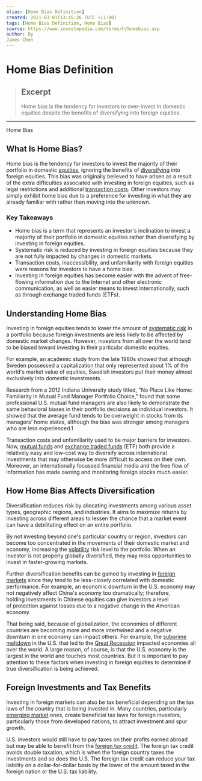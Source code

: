 ```yaml
---
alias: [Home Bias Definition]
created: 2021-03-01T13:45:26 (UTC +11:00)
tags: [Home Bias Definition, Home Bias]
source: https://www.investopedia.com/terms/h/homebias.asp
author: By
James Chen
---
```


# Home Bias Definition

> ## Excerpt
> Home bias is the tendency for investors to over-invest in domestic equities despite the benefits of diversifying into foreign equities.

---

Home Bias
## What Is Home Bias?

Home bias is the tendency for investors to invest the majority of their portfolio in domestic [equities](https://www.investopedia.com/terms/s/stock.asp), ignoring the benefits of [diversifying](https://www.investopedia.com/terms/d/diversification.asp) into foreign equities. This bias was originally believed to have arisen as a result of the extra difficulties associated with investing in foreign equities, such as legal restrictions and additional [transaction costs](https://www.investopedia.com/terms/t/transactioncosts.asp). Other investors may simply exhibit home bias due to a preference for investing in what they are already familiar with rather than moving into the unknown.

### Key Takeaways

-   Home bias is a term that represents an investor's inclination to invest a majority of their portfolio in domestic equities rather than diversifying by investing in foreign equities.
-   Systematic risk is reduced by investing in foreign equities because they are not fully impacted by changes in domestic markets.
-   Transaction costs, inaccessibility, and unfamiliarity with foreign equities were reasons for investors to have a home bias.
-   Investing in foreign equities has become easier with the advent of free-flowing information due to the Internet and other electronic communication, as well as easier means to invest internationally, such as through exchange traded funds (ETFs).

## Understanding Home Bias

Investing in foreign equities tends to lower the amount of [systematic risk](https://www.investopedia.com/terms/s/systematicrisk.asp) in a portfolio because foreign investments are less likely to be affected by domestic market changes. However, investors from all over the world tend to be biased toward investing in their particular domestic equities.

For example, an academic study from the late 1980s showed that although Sweden possessed a capitalization that only represented about 1% of the world's market value of equities, Swedish investors put their money almost exclusively into domestic investments.

Research from a 2012 Indiana University study titled, "No Place Like Home: Familiarity in Mutual Fund Manager Portfolio Choice," found that some professional U.S. mutual fund managers are also likely to demonstrate the same behavioral biases in their portfolio decisions as individual investors. It showed that the average fund tends to be overweight in stocks from its managers' home states, although the bias was stronger among managers who are less experienced.1

Transaction costs and unfamiliarity used to be major barriers for investors. Now, [mutual funds](https://www.investopedia.com/terms/m/mutualfund.asp) and [exchange traded funds](https://www.investopedia.com/terms/e/etf.asp) (ETF) both provide a relatively easy and low-cost way to diversify across international investments that may otherwise be more difficult to access on their own. Moreover, an internationally focussed financial media and the free flow of information has made owning and monitoring foreign stocks much easier.

## How Home Bias Affects Diversification

Diversification reduces risk by allocating investments among various asset types, geographic regions, and industries. It aims to maximize returns by investing across different areas to lessen the chance that a market event can have a debilitating effect on an entire portfolio.

By not investing beyond one's particular country or region, investors can become too concentrated in the movements of their domestic market and economy, increasing the [volatility](https://www.investopedia.com/terms/v/volatility.asp) risk level to the portfolio. When an investor is not properly globally diversified, they may miss opportunities to invest in faster-growing markets.

Further diversification benefits can be gained by investing in [foreign markets](https://www.investopedia.com/international-markets-4689750) since they tend to be less-closely correlated with domestic performance. For example, an economic downturn in the U.S. economy may not negatively affect China's economy too dramatically; therefore, holding investments in Chinese equities can give investors a level of protection against losses due to a negative change in the American economy.

That being said, because of globalization, the economies of different countries are becoming more and more intertwined and a negative downturn in one economy can impact others. For example, the [subprime meltdown](https://www.investopedia.com/terms/s/subprime-meltdown.asp) in the U.S. that led to the [Great Recession](https://www.investopedia.com/terms/g/great-recession.asp) impacted economies all over the world. A large reason, of course, is that the U.S. economy is the largest in the world and touches most countries. But it is important to pay attention to these factors when investing in foreign equities to determine if true diversification is being achieved.

## Foreign Investments and Tax Benefits

Investing in foreign markets can also be tax beneficial depending on the tax laws of the country that is being invested in. Many countries, particularly [emerging market](https://www.investopedia.com/terms/e/emergingmarketeconomy.asp) ones, create beneficial tax laws for foreign investors, particularly those from developed nations, to attract investment and spur growth.

U.S. investors would still have to pay taxes on their profits earned abroad but may be able to benefit from the [foreign tax credit](https://www.investopedia.com/terms/f/foreign-tax-credit.asp). The foreign tax credit avoids double taxation, which is when the foreign country taxes the investments and so does the U.S. The foreign tax credit can reduce your tax liability on a dollar-for-dollar basis by the lower of the amount taxed in the foreign nation or the U.S. tax liability.
